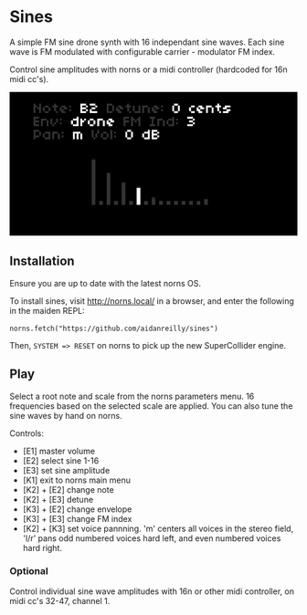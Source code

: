 # Sines

A simple FM sine drone synth with 16 independant sine waves. Each sine wave is FM modulated with configurable carrier - modulator FM index.

Control sine amplitudes with norns or a midi controller (hardcoded for 16n midi cc's).

![sines](sines.png)

## Installation

Ensure you are up to date with the latest norns OS.

To install sines, visit http://norns.local/ in a browser, and enter the following in the maiden REPL:

	norns.fetch("https://github.com/aidanreilly/sines")

Then, `SYSTEM => RESET` on norns to pick up the new SuperCollider engine.

## Play

Select a root note and scale from the norns parameters menu. 16 frequencies based on the selected scale are applied. You can also tune the sine waves by hand on norns.  

Controls:

* [E1] master volume
* [E2] select sine 1-16
* [E3] set sine amplitude
* [K1] exit to norns main menu
* [K2] + [E2] change note
* [K2] + [E3] detune
* [K3] + [E2] change envelope
* [K3] + [E3] change FM index
* [K2] + [K3] set voice pannning. 'm' centers all voices in the stereo field, 'l/r' pans odd numbered voices hard left, and even numbered voices hard right. 

### Optional

Control individual sine wave amplitudes with 16n or other midi controller, on midi cc's 32-47, channel 1.

